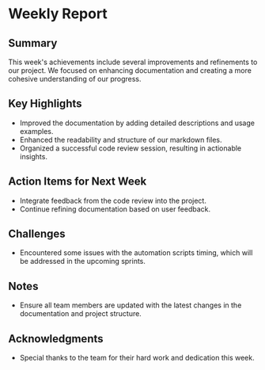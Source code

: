 # Weekly Report

## Summary
This week's achievements include several improvements and refinements to our project. We focused on enhancing documentation and creating a more cohesive understanding of our progress.

## Key Highlights
- Improved the documentation by adding detailed descriptions and usage examples.
- Enhanced the readability and structure of our markdown files.
- Organized a successful code review session, resulting in actionable insights.

## Action Items for Next Week
- Integrate feedback from the code review into the project.
- Continue refining documentation based on user feedback.

## Challenges
- Encountered some issues with the automation scripts timing, which will be addressed in the upcoming sprints.

## Notes
- Ensure all team members are updated with the latest changes in the documentation and project structure.

## Acknowledgments
- Special thanks to the team for their hard work and dedication this week.
